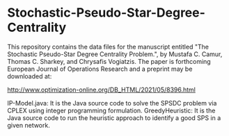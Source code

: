 # Stochastic-Pseudo-Star-Degree-Centrality

This repository contains the data files for the manuscript entitled "The Stochastic Pseudo-Star Degree Centrality Problem.", by Mustafa C. Camur, Thomas C. Sharkey, and Chrysafis Vogiatzis. The paper is forthcoming European Journal of Operations Research and a preprint may be downloaded at:

http://www.optimization-online.org/DB_HTML/2021/05/8396.html

IP-Model.java: It is the Java source code to solve the SPSDC problem via CPLEX using integer programming formulation. 
GreedyHeuristic: It is the Java source code to run the heuristic approach to identify a good SPS in a given network. 
